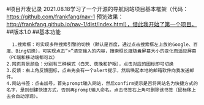 #项目开发记录
2021.08.18学习了一个开源的导航网站项目基本框架（代码：https://github.com/frankfang/nav-1  预览效果：http://frankfang.github.io/nav-1/dist/index.html），借此我开始了第一个项目。
##版本1.0
##基本功能

	  1.搜索框：可实现多种搜索引擎的切换（默认是百度，通过点击搜索框左上放的Google、百度、Bing切换），可实现点击“×”清空输入的内容，搜索框长度随着屏幕大小的变化而适应屏幕（PC端和移动端都可以）
    2.网页背景颜色：分别有三种模式（白天、夜晚和护眼），点击对应的图标即可切换
    3.反馈：右上角反馈图标，点击先会有一个alert提示，然后唤起本地的邮箱软件向我发送邮件。
    4.网站书签：点击加号，首先prompt输入网站，然后confirm提示是否将网站名为快捷方式的名字，是则创建快捷方式，否则再prompt输入命名。点击书签右上角可删除该书签（鼠标移上去会自动浮现）。


